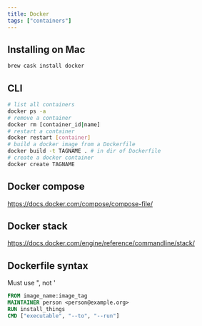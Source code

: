 ```yaml
---
title: Docker
tags: ["containers"]
---
```


Installing on Mac
-----------------
```bash
brew cask install docker
```

CLI
---
```bash
# list all containers
docker ps -a
# remove a container
docker rm [container_id|name]
# restart a container
docker restart [container]
# build a docker image from a Dockerfile
docker build -t TAGNAME . # in dir of Dockerfile
# create a docker container
docker create TAGNAME
```

Docker compose
--------------

<https://docs.docker.com/compose/compose-file/>

Docker stack
------------

<https://docs.docker.com/engine/reference/commandline/stack/>

Dockerfile syntax
-----------------

Must use ", not '

```dockerfile
FROM image_name:image_tag
MAINTAINER person <person@example.org>
RUN install_things
CMD ["executable", "--to", "--run"]
```
